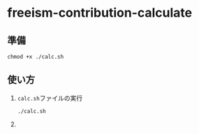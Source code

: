 # freeism-contribution-calculate

## 準備
```shell
chmod +x ./calc.sh
```
## 使い方
1. `calc.sh`ファイルの実行
    ```shell
    ./calc.sh
    ```
1. 
